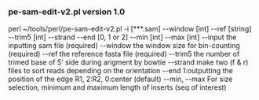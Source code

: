 ### pe-sam-edit-v2.pl version 1.0 ### 
perl ~/tools/perl/pe-sam-edit-v2.pl -i [***.sam] --window [int] --ref [string] --trim5 [int] --strand --end [0, 1 or 2] --min [int] --max [int]
--input     the inputting sam file (required)
--window  the window size for bin-counting (required)
--ref          the reference fasta file (required)
--trim5     the number of trimed base of  5' side during arigment by bowtie
--strand   make two (f & r) files to sort reads depending on the orientation
--end       1:outputting the position of the edge R1, 2:R2, 0:center (default)
--min, --max   For size selection, minimum and maximum length of inserts (seq of interest)
